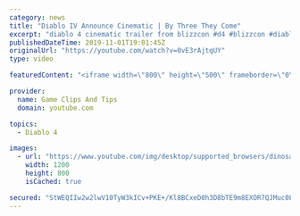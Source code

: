 ```yaml
---
category: news
title: "Diablo IV Announce Cinematic | By Three They Come"
excerpt: "diablo 4 cinematic trailer from blizzcon #d4 #blizzcon #diablo."
publishedDateTime: 2019-11-01T19:01:45Z
originalUrl: "https://youtube.com/watch?v=0vE3rAjtqUY"
type: video

featuredContent: "<iframe width=\"800\" height=\"500\" frameborder=\"0\" src=\"https://www.youtube.com/embed/0vE3rAjtqUY\" allow=\"accelerometer; autoplay; encrypted-media; gyroscope; picture-in-picture\" allowfullscreen></iframe>"

provider:
  name: Game Clips And Tips
  domain: youtube.com

topics:
  - Diablo 4

images:
  - url: "https://www.youtube.com/img/desktop/supported_browsers/dinosaur.png"
    width: 1200
    height: 800
    isCached: true

secured: "StWEQIIw2w2lwV10TyW3kICv+PKE+/Kl8BCxeD0h3D8bTE9m8EXOR7QJMuc0LAqF/CtI1oFn8Qtdgkrb3TxU8pWh+NHvNil8jIfhT8UdjFgqUDoeCpNOfBYPYIRUAC1UAQ0tNfW6l3q83sIW0w1qv9ygXlMIBYRNsRp1VXyqwE5sBwhE48PqFz+q2x7v6DDaezInjzDfw7zaiaZtL9JG/mLWTirJuacFZ2PEjW8gqOQjt7n/h4N5QDDmfiCB0+HbokMSzJp7CENOUPnjmOq0PfDv+2GDGASeGA2Wj4e29WgSeYSWAdm/t0J89I42rPIKyhWKIznOKN2VamRmfZvXIKmnWtHbrZZroKpwgPfBzOfs56/on567y3Dq6OQe4IHJjfqlFgqQ2bWjg0I/ZRhW+g==;6mwfzmvnXHckhlOroYhbIw=="
---
```


